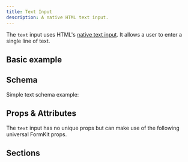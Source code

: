```yaml
---
title: Text Input
description: A native HTML text input.
---
```


<InputPageHero title="Text"></InputPageHero>

<page-toc></page-toc>

The `text` input uses HTML's [native text input](https://developer.mozilla.org/en-US/docs/Web/HTML/Element/input/text). It allows a user to enter a single line of text.

## Basic example

<example
name="Text input"
file="_content/examples/text/text.vue"></example>

## Schema

Simple text schema example:

<example
name="Schema"
file="_content/examples/text/schema.vue"></example>

## Props & Attributes

The `text` input has no unique props but can make use of the following universal
FormKit props.

<reference-table input="text" :attrs="['maxlength', 'minlength', 'placeholder']">
</reference-table>

## Sections
<section-keys-intro></section-keys-intro>

<div>
  <formkit-input-diagram
    prefix-icon-content="👩🏽‍💼"
    suffix-icon-content=""
    label-content="First name"
    input-content="Sunita"
    help-content="Enter your first name only."
    message-content="First name is required."
  >
  </formkit-input-diagram>
</div>

<reference-table type="sectionKeys" primary="section-key">
</reference-table>
